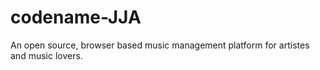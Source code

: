 # codename-JJA
An open source, browser based music management platform for artistes and music lovers.
